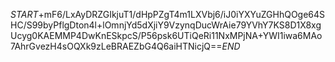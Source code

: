 $START$+mF6/LxAyDRZGIkjuT1/dHpPZgT4m1LXVbj6/iJ0iYXYuZGHhQOge64SHC/S99byPflgDton4l+lOmnjYd5dXjiY9VzynqDucWrAie79YVhY7KS8D1X8xgUcyg0KAEMMP4DwKnESkpcS/P56psk6UTiQeRi11NxMPjNA+YWI1iwa6MAo7AhrGvezH4sOQXk9zLeBRAEZbG4Q6aiHTNicjQ==$END$